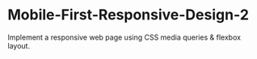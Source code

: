 # Mobile-First-Responsive-Design-2
Implement a responsive web page using CSS media queries &amp; flexbox layout.
